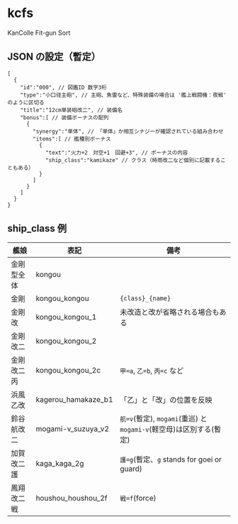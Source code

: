 # kcfs
KanColle Fit-gun Sort

## JSON の設定（暫定）

```
[
  {
    "id":"000", // 図鑑ID 数字3桁
    "type":"小口径主砲", // 主砲、魚雷など、特殊装備の場合は '艦上戦闘機：夜戦' のように区切る
    "title":"12cm単装砲改二", // 装備名
    "bonus":[ // 装備ボーナスの配列
      {
        "synergy":"単体", // 「単体」か相互シナジーが確認されている組み合わせ
        "items":[ // 艦種別ボーナス
          {
            "text":"火力+2　対空+1　回避+3", // ボーナスの内容
            "ship_class":"kamikaze" // クラス（時雨改二など個別に記載することもある）
          }
        ]
      }
    ]
  }
}
```

## ship_class 例

|艦娘|表記|備考|
|---|---|---|
|金剛型全体|kongou||
|金剛|kongou_kongou|`{class}_{name}`|
|金剛改|kongou_kongou_1|未改造と改が省略される場合もある|
|金剛改二|kongou_kongou_2||
|金剛改二丙|kongou_kongou_2c|`甲=a`, `乙=b`, `丙=c` など|
|浜風乙改|kagerou_hamakaze_b1|「乙」と「改」の位置を反映|
|鈴谷航改二|mogami-v_suzuya_v2|`航=v`(暫定), `mogami`(重巡) と `mogami-v`(軽空母)は区別する(暫定)|
|加賀改二護|kaga_kaga_2g|`護=g`(暫定、`g` stands for goei or guard)|
|鳳翔改二戦|houshou_houshou_2f|`戦=f`(force)|

